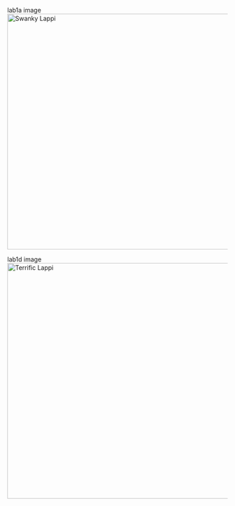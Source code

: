 lab1a image
<img width="1366" height="538" alt="Swanky Lappi" src="https://github.com/user-attachments/assets/f506d798-e0c9-4d3e-abe9-c790f0a7045a" />

lab1d image
<img width="1366" height="538" alt="Terrific Lappi" src="https://github.com/user-attachments/assets/7bf8dc9c-8acb-4cb6-902a-69db0fd2f4e6" />
